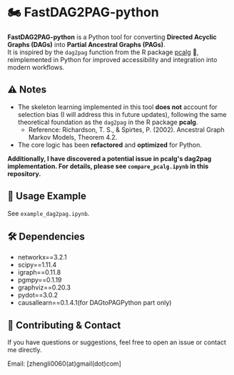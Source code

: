 # 🏍️ FastDAG2PAG-python

**FastDAG2PAG-python** is a Python tool for converting **Directed Acyclic Graphs (DAGs)** into **Partial Ancestral Graphs (PAGs)**.  
It is inspired by the `dag2pag` function from the R package [pcalg](https://cran.r-project.org/web/packages/pcalg/index.html) 🧠, reimplemented in Python for improved accessibility and integration into modern workflows.

## ⚠️ Notes

- The skeleton learning implemented in this tool **does not** account for selection bias (I will address this in future updates), following the same theoretical foundation as the `dag2pag` in the R package **pcalg**.  
  - Reference: Richardson, T. S., & Spirtes, P. (2002). Ancestral Graph Markov Models, Theorem 4.2.
- The core logic has been **refactored** and **optimized** for Python.

**Additionally, I have discovered a potential issue in pcalg's dag2pag implementation. For details, please see `compare_pcalg.ipynb` in this repository.**

## 🚀 Usage Example
See `example_dag2pag.ipynb`.


## 🛠️ Dependencies
- networkx==3.2.1
- scipy==1.11.4
- igraph==0.11.8
- pgmpy==0.1.19
- graphviz==0.20.3
- pydot==3.0.2
- causallearn==0.1.4.1(for DAGtoPAGPython part only)


## 🤝 Contributing & Contact

If you have questions or suggestions, feel free to open an issue or contact me directly.

Email: [zhengli0060(at)gmail(dot)com]
